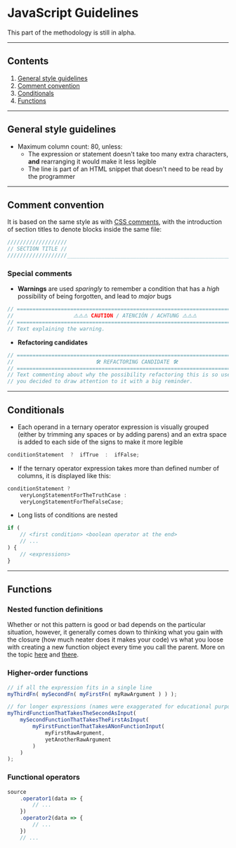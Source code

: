 # JavaScript Guidelines

This part of the methodology is still in alpha.

---

## Contents

1. [General style guidelines](#general-style-guidelines)
2. [Comment convention](#comment-convention)
3. [Conditionals](#conditionals)
4. [Functions](#functions)

---

## General style guidelines

- Maximum column count: 80, unless:
    - The expression or statement doesn't take too many extra characters, **and** rearranging it would make it less legible
    - The line is part of an HTML snippet that doesn't need to be read by the programmer

---

## Comment convention

It is based on the same style as with [CSS comments](css.md#comment-convention), with the introduction of 
section titles to denote blocks inside the same file:
```javascript
///////////////////
// SECTION TITLE //
///////////////////_____________________________________________________________
```

### Special comments

- **Warnings** are used *sparingly* to remember a condition that has a *high* possibility of being forgotten, and lead to *major* bugs
```javascript
// =============================================================================
//                   ⚠️⚠️⚠️ CAUTION / ATENCIÓN / ACHTUNG ⚠️⚠️⚠️
// =============================================================================
// Text explaining the warning.
```
- **Refactoring candidates**
```javascript
// =============================================================================
//                          🛠️ REFACTORING CANDIDATE 🛠️
// =============================================================================
// Text commenting about why the possibility refactoring this is so useful that 
// you decided to draw attention to it with a big reminder.
```

---

## Conditionals

- Each operand in a ternary operator expression is visually grouped (either by trimming any spaces or by adding parens) and an extra space is added to each side of the signs to make it more legible
```javascript
conditionStatement  ?  ifTrue  :  ifFalse;
```
- If the ternary operator expression takes more than defined number of columns, it is displayed like this:
```javascript
conditionStatement ? 
    veryLongStatementForTheTruthCase :  
    veryLongStatementForTheFalseCase;
```
- Long lists of conditions are nested
```javascript
if (
    // <first condition> <boolean operator at the end>
    // ...
) {
    // <expressions>
}
```

---

## Functions

### Nested function definitions

Whether or not this pattern is good or bad depends on the particular situation, however, it generally comes down to thinking what you gain with the closure (how much neater does it makes your code) vs what you loose with creating a new function object every time you call the parent. More on the topic [here](https://stackoverflow.com/questions/11873566/javascript-nesting-of-private-functions-good-or-bad) and [there](https://softwareengineering.stackexchange.com/questions/137495/should-i-nest-functions-in-languages-that-allow-me-to-do-that-or-should-i-rather).

### Higher-order functions

```javascript
// if all the expression fits in a single line
myThirdFn( mySecondFn( myFirstFn( myRawArgument ) ) );

// for longer expressions (names were exaggerated for educational purposes)
myThirdFunctionThatTakesTheSecondAsInput( 
    mySecondFunctionThatTakesTheFirstAsInput( 
        myFirstFunctionThatTakesANonFunctionInput( 
            myFirstRawArgument,
            yetAnotherRawArgument
        ) 
    ) 
);
```

### Functional operators

```javascript
source
    .operator1(data => {
        // ...
    })
    .operator2(data => {
        // ...
    })
    // ...
```